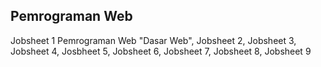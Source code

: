 ## Pemrograman Web 

Jobsheet 1 Pemrograman Web "Dasar Web", Jobsheet 2, Jobsheet 3, Jobsheet 4, Josbheet 5, Jobsheet 6, Jobsheet 7, Jobsheet 8, Jobsheet 9
